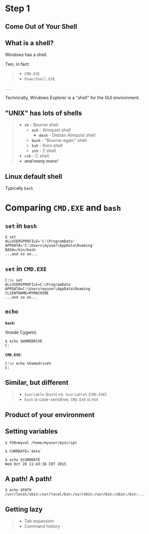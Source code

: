   
# Step 1

## Come Out of Your Shell

## What is a shell?

Windows has a shell.

Two, in fact:

> * `CMD.EXE`
> * `PowerShell.EXE`

. . .

Technically, Windows Explorer is a "shell" for the GUI environment.

## "UNIX" has **lots** of shells

> * **`sh`** - Bourne shell
>     * **`ash`** - Almquist shell
>         * **`dash`** - Debian Almquist shell
>     * **`bash`** - "Bourne-again" shell
>     * **`ksh`** - Korn shell
>     * **`zsh`** - Z shell
> * **`csh`** - C shell
> * ***and many more!***

## Linux default shell

Typically `bash`

# Comparing `CMD.EXE` and `bash`

## `set` in `bash`

```
$ set
ALLUSERSPROFILE='C:\ProgramData'
APPDATA='C:\Users\myuser\AppData\Roaming'
BASH=/bin/bash
...and so on...
```

## `set` in `CMD.EXE`

```
C:\> set
ALLUSERSPROFILE=C:\ProgramData
APPDATA=C:\Users\myuser\AppData\Roaming
CLIENTNAME=MYMACHINE
...and so on...
```

## `echo`

**`bash`:**

(Inside Cygwin)

```
$ echo $HOMEDRIVE
C:
```

**`CMD.EXE`:**

```
C:\> echo %homedrive%
C:
```

## Similar, but different

> * `$variable` (`bash`) vs. `%variable%` (`CMD.EXE`)
> * `bash` is case-sensitive, `CMD.EXE` is not

## Product of your environment

## Setting variables

```
$ FOO=myval /home/myuser/myscript

$ CURRDATE=`date`

$ echo $CURRDATE
Wed Oct 28 11:43:38 CDT 2015
```

## A path! A path!

```
$ echo $PATH
/usr/local/sbin:/usr/local/bin:/usr/sbin:/usr/bin:/sbin:/bin:...
```

## Getting lazy

> * Tab expansion
> * Command history
  